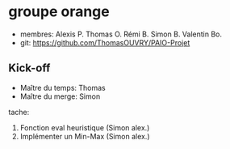 # groupe orange


- membres: Alexis P. Thomas O. Rémi B. Simon B. Valentin Bo.
- git: https://github.com/ThomasOUVRY/PAIO-Projet


## Kick-off

- Maître du temps: Thomas
- Maître du merge: Simon


tache:

1. Fonction eval heuristique (Simon alex.)
1. Implémenter un Min-Max (Simon alex.)
